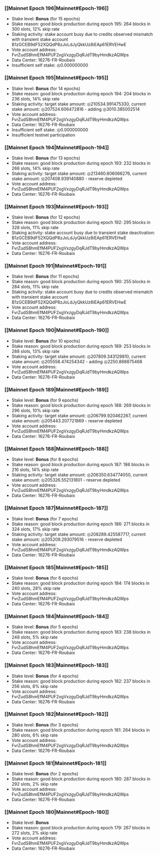 ### [[Mainnet Epoch 196|Mainnet#Epoch-196]]
* Stake level: **Bonus** (for 15 epochs)
* Stake reason: good block production during epoch 195: 264 blocks in 300 slots, 12% skip rate
* Staking activity: stake account busy due to credits observed mismatch with transient stake account B1zGCEB9dF52XQQdP8zJoLdJyQkkUz8iEAp61ERVEHwE
* Vote account address: FvrZudS8hmEfM4PUF2xgVxzgyDqRJdT9byHmdkzAQWps
* Data Center: 16276-FR-Roubaix
* Insufficient self stake: ◎0.000000000
### [[Mainnet Epoch 195|Mainnet#Epoch-195]]
* Stake level: **Bonus** (for 14 epochs)
* Stake reason: good block production during epoch 194: 204 blocks in 236 slots, 14% skip rate
* Staking activity: target stake amount: ◎210534.991475330, current stake amount: ◎207524.606472816 - adding ◎3010.385002514
* Vote account address: FvrZudS8hmEfM4PUF2xgVxzgyDqRJdT9byHmdkzAQWps
* Data Center: 16276-FR-Roubaix
* Insufficient self stake: ◎0.000000000
* Insufficient testnet participation
### [[Mainnet Epoch 194|Mainnet#Epoch-194]]
* Stake level: **Bonus** (for 13 epochs)
* Stake reason: good block production during epoch 193: 232 blocks in 268 slots, 14% skip rate
* Staking activity: target stake amount: ◎213460.606066276, current stake amount: ◎207408.939140880 - reserve depleted
* Vote account address: FvrZudS8hmEfM4PUF2xgVxzgyDqRJdT9byHmdkzAQWps
* Data Center: 16276-FR-Roubaix
### [[Mainnet Epoch 193|Mainnet#Epoch-193]]
* Stake level: **Bonus** (for 12 epochs)
* Stake reason: good block production during epoch 192: 295 blocks in 328 slots, 11% skip rate
* Staking activity: stake account busy due to transient stake deactivation: B1zGCEB9dF52XQQdP8zJoLdJyQkkUz8iEAp61ERVEHwE
* Vote account address: FvrZudS8hmEfM4PUF2xgVxzgyDqRJdT9byHmdkzAQWps
* Data Center: 16276-FR-Roubaix
### [[Mainnet Epoch 191|Mainnet#Epoch-191]]
* Stake level: **Bonus** (for 11 epochs)
* Stake reason: good block production during epoch 190: 255 blocks in 284 slots, 11% skip rate
* Staking activity: stake account busy due to credits observed mismatch with transient stake account B1zGCEB9dF52XQQdP8zJoLdJyQkkUz8iEAp61ERVEHwE
* Vote account address: FvrZudS8hmEfM4PUF2xgVxzgyDqRJdT9byHmdkzAQWps
* Data Center: 16276-FR-Roubaix
### [[Mainnet Epoch 190|Mainnet#Epoch-190]]
* Stake level: **Bonus** (for 10 epochs)
* Stake reason: good block production during epoch 189: 253 blocks in 288 slots, 13% skip rate
* Staking activity: target stake amount: ◎207809.343129810, current stake amount: ◎205558.474254342 - adding ◎2250.868875468
* Vote account address: FvrZudS8hmEfM4PUF2xgVxzgyDqRJdT9byHmdkzAQWps
* Data Center: 16276-FR-Roubaix
### [[Mainnet Epoch 189|Mainnet#Epoch-189]]
* Stake level: **Bonus** (for 9 epochs)
* Stake reason: good block production during epoch 188: 269 blocks in 296 slots, 10% skip rate
* Staking activity: target stake amount: ◎206799.920462267, current stake amount: ◎205443.207721869 - reserve depleted
* Vote account address: FvrZudS8hmEfM4PUF2xgVxzgyDqRJdT9byHmdkzAQWps
* Data Center: 16276-FR-Roubaix
### [[Mainnet Epoch 188|Mainnet#Epoch-188]]
* Stake level: **Bonus** (for 8 epochs)
* Stake reason: good block production during epoch 187: 186 blocks in 216 slots, 14% skip rate
* Staking activity: target stake amount: ◎206350.634774050, current stake amount: ◎205326.552131801 - reserve depleted
* Vote account address: FvrZudS8hmEfM4PUF2xgVxzgyDqRJdT9byHmdkzAQWps
* Data Center: 16276-FR-Roubaix
### [[Mainnet Epoch 187|Mainnet#Epoch-187]]
* Stake level: **Bonus** (for 7 epochs)
* Stake reason: good block production during epoch 186: 271 blocks in 324 slots, 17% skip rate
* Staking activity: target stake amount: ◎208289.425587717, current stake amount: ◎205209.293079516 - reserve depleted
* Vote account address: FvrZudS8hmEfM4PUF2xgVxzgyDqRJdT9byHmdkzAQWps
* Data Center: 16276-FR-Roubaix
### [[Mainnet Epoch 185|Mainnet#Epoch-185]]
* Stake level: **Bonus** (for 6 epochs)
* Stake reason: good block production during epoch 184: 174 blocks in 240 slots, 28% skip rate
* Vote account address: FvrZudS8hmEfM4PUF2xgVxzgyDqRJdT9byHmdkzAQWps
* Data Center: 16276-FR-Roubaix
### [[Mainnet Epoch 184|Mainnet#Epoch-184]]
* Stake level: **Bonus** (for 5 epochs)
* Stake reason: good block production during epoch 183: 238 blocks in 248 slots, 5% skip rate
* Vote account address: FvrZudS8hmEfM4PUF2xgVxzgyDqRJdT9byHmdkzAQWps
* Data Center: 16276-FR-Roubaix
### [[Mainnet Epoch 183|Mainnet#Epoch-183]]
* Stake level: **Bonus** (for 4 epochs)
* Stake reason: good block production during epoch 182: 237 blocks in 256 slots, 8% skip rate
* Vote account address: FvrZudS8hmEfM4PUF2xgVxzgyDqRJdT9byHmdkzAQWps
* Data Center: 16276-FR-Roubaix
### [[Mainnet Epoch 182|Mainnet#Epoch-182]]
* Stake level: **Bonus** (for 3 epochs)
* Stake reason: good block production during epoch 181: 264 blocks in 280 slots, 6% skip rate
* Vote account address: FvrZudS8hmEfM4PUF2xgVxzgyDqRJdT9byHmdkzAQWps
* Data Center: 16276-FR-Roubaix
### [[Mainnet Epoch 181|Mainnet#Epoch-181]]
* Stake level: **Bonus** (for 2 epochs)
* Stake reason: good block production during epoch 180: 287 blocks in 292 slots, 2% skip rate
* Vote account address: FvrZudS8hmEfM4PUF2xgVxzgyDqRJdT9byHmdkzAQWps
* Data Center: 16276-FR-Roubaix
### [[Mainnet Epoch 180|Mainnet#Epoch-180]]
* Stake level: **Bonus**
* Stake reason: good block production during epoch 179: 267 blocks in 272 slots, 2% skip rate
* Vote account address: FvrZudS8hmEfM4PUF2xgVxzgyDqRJdT9byHmdkzAQWps
* Data Center: 16276-FR-Roubaix